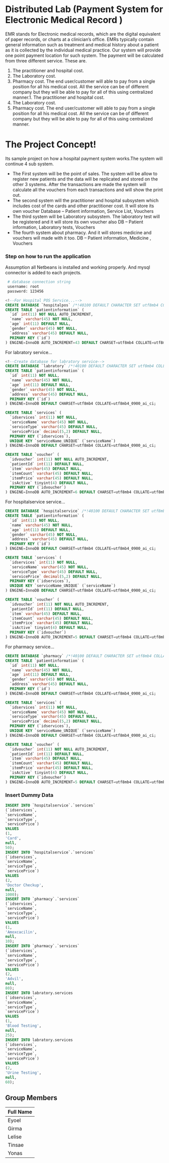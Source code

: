 # Distributed Lab (Payment System for Electronic Medical Record )
EMR stands for Electronic medical records, which are the digital equivalent of paper records, or charts at a clinician’s office. EMRs typically contain general information such as treatment and medical history about a patient as it is collected by the individual medical practice.
Our system will provide one point payment location for such system. The payment will be calculated from three different service. These are.
1. The practitioner and hospital cost. 
2. The Laboratory cost. 
3. Pharmacy cost. 
The end user/customer will able to pay from a single position for all his medical cost. All the service can be of different company but they will be able to pay for all of this using centralized manner.1. The practitioner and hospital cost. 
2. The Laboratory cost. 
3. Pharmacy cost. 
The end user/customer will able to pay from a single position for all his medical cost. All the service can be of different company but they will be able to pay for all of this using centralized manner.

# The Project Concept!
Its sample project on how a hospital payment system works.The system will continue 4 sub system.
  - The First system will be the point of sales. The system will be allow to register new patients and the data will be replicated and stored on the other 3 systems. After the transactions are made the system will calculate all the vouchers from each transactions and will show the print out.
  - The second system will the practitioner and hospital subsystem which includes cost of the cards and other practitioner cost. It will store its own voucher 
        Database – Patient information, Service List, Vouchers
  - The third system will be Laboratory subsystem. The laboratory test will be registered and it will store its own voucher also
DB – Patient information, Laboratory tests, Vouchers
  - The fourth system about pharmacy. And it will stores medicine and vouchers will made with it too. 
DB – Patient information, Medicine , Vouchers

### Step on how to run the application
Assumption all Netbeans is installed and working properly. And mysql connector is added to each projects. 
```sh 
 # database connection string
 username: root
 password: 123456
```
```sql
<!--For Hospital POS Service...-->
CREATE DATABASE `hospitalpos` /*!40100 DEFAULT CHARACTER SET utf8mb4 COLLATE utf8mb4_0900_ai_ci */ /*!80016 DEFAULT ENCRYPTION='N' */;
CREATE TABLE `patientinformation` (
  `id` int(11) NOT NULL AUTO_INCREMENT,
  `name` varchar(45) NOT NULL,
  `age` int(11) DEFAULT NULL,
  `gender` varchar(45) NOT NULL,
  `address` varchar(45) DEFAULT NULL,
  PRIMARY KEY (`id`)
) ENGINE=InnoDB AUTO_INCREMENT=43 DEFAULT CHARSET=utf8mb4 COLLATE=utf8mb4_0900_ai_ci;
```
For labratory service...
```sql
<!--Create database for labratory service-->
CREATE DATABASE `labratory` /*!40100 DEFAULT CHARACTER SET utf8mb4 COLLATE utf8mb4_0900_ai_ci */ /*!80016 DEFAULT ENCRYPTION='N' */;
CREATE TABLE `patientinformation` (
  `id` int(11) NOT NULL,
  `name` varchar(45) NOT NULL,
  `age` int(11) DEFAULT NULL,
  `gender` varchar(45) NOT NULL,
  `address` varchar(45) DEFAULT NULL,
  PRIMARY KEY (`id`)
) ENGINE=InnoDB DEFAULT CHARSET=utf8mb4 COLLATE=utf8mb4_0900_ai_ci;

CREATE TABLE `services` (
  `idservices` int(11) NOT NULL,
  `serviceName` varchar(45) NOT NULL,
  `serviceType` varchar(45) DEFAULT NULL,
  `servicePrice` decimal(5,2) DEFAULT NULL,
  PRIMARY KEY (`idservices`),
  UNIQUE KEY `serviceName_UNIQUE` (`serviceName`)
) ENGINE=InnoDB DEFAULT CHARSET=utf8mb4 COLLATE=utf8mb4_0900_ai_ci;

CREATE TABLE `voucher` (
  `idvoucher` int(11) NOT NULL AUTO_INCREMENT,
  `patientId` int(11) DEFAULT NULL,
  `item` varchar(45) DEFAULT NULL,
  `itemCount` varchar(45) DEFAULT NULL,
  `itemPrice` varchar(45) DEFAULT NULL,
  `isActive` tinyint(4) DEFAULT NULL,
  PRIMARY KEY (`idvoucher`)
) ENGINE=InnoDB AUTO_INCREMENT=6 DEFAULT CHARSET=utf8mb4 COLLATE=utf8mb4_0900_ai_ci;
```
For hospitalservice service...
```sql
CREATE DATABASE `hospitalservice` /*!40100 DEFAULT CHARACTER SET utf8mb4 COLLATE utf8mb4_0900_ai_ci */ /*!80016 DEFAULT ENCRYPTION='N' */;
CREATE TABLE `patientinformation` (
  `id` int(11) NOT NULL,
  `name` varchar(45) NOT NULL,
  `age` int(11) DEFAULT NULL,
  `gender` varchar(45) NOT NULL,
  `address` varchar(45) DEFAULT NULL,
  PRIMARY KEY (`id`)
) ENGINE=InnoDB DEFAULT CHARSET=utf8mb4 COLLATE=utf8mb4_0900_ai_ci;

CREATE TABLE `services` (
  `idservices` int(11) NOT NULL,
  `serviceName` varchar(45) NOT NULL,
  `serviceType` varchar(45) DEFAULT NULL,
  `servicePrice` decimal(5,2) DEFAULT NULL,
  PRIMARY KEY (`idservices`),
  UNIQUE KEY `serviceName_UNIQUE` (`serviceName`)
) ENGINE=InnoDB DEFAULT CHARSET=utf8mb4 COLLATE=utf8mb4_0900_ai_ci;

CREATE TABLE `voucher` (
  `idvoucher` int(11) NOT NULL AUTO_INCREMENT,
  `patientId` int(11) DEFAULT NULL,
  `item` varchar(45) DEFAULT NULL,
  `itemCount` varchar(45) DEFAULT NULL,
  `itemPrice` varchar(45) DEFAULT NULL,
  `isActive` tinyint(4) DEFAULT NULL,
  PRIMARY KEY (`idvoucher`)
) ENGINE=InnoDB AUTO_INCREMENT=5 DEFAULT CHARSET=utf8mb4 COLLATE=utf8mb4_0900_ai_ci;
```
For pharmacy service...
```sql
CREATE DATABASE `pharmacy` /*!40100 DEFAULT CHARACTER SET utf8mb4 COLLATE utf8mb4_0900_ai_ci */ /*!80016 DEFAULT ENCRYPTION='N' */;
CREATE TABLE `patientinformation` (
  `id` int(11) NOT NULL,
  `name` varchar(45) NOT NULL,
  `age` int(11) DEFAULT NULL,
  `gender` varchar(45) NOT NULL,
  `address` varchar(45) DEFAULT NULL,
  PRIMARY KEY (`id`)
) ENGINE=InnoDB DEFAULT CHARSET=utf8mb4 COLLATE=utf8mb4_0900_ai_ci;

CREATE TABLE `services` (
  `idservices` int(11) NOT NULL,
  `serviceName` varchar(45) NOT NULL,
  `serviceType` varchar(45) DEFAULT NULL,
  `servicePrice` decimal(5,2) DEFAULT NULL,
  PRIMARY KEY (`idservices`),
  UNIQUE KEY `serviceName_UNIQUE` (`serviceName`)
) ENGINE=InnoDB DEFAULT CHARSET=utf8mb4 COLLATE=utf8mb4_0900_ai_ci;

CREATE TABLE `voucher` (
  `idvoucher` int(11) NOT NULL AUTO_INCREMENT,
  `patientId` int(11) DEFAULT NULL,
  `item` varchar(45) DEFAULT NULL,
  `itemCount` varchar(45) DEFAULT NULL,
  `itemPrice` varchar(45) DEFAULT NULL,
  `isActive` tinyint(4) DEFAULT NULL,
  PRIMARY KEY (`idvoucher`)
) ENGINE=InnoDB AUTO_INCREMENT=5 DEFAULT CHARSET=utf8mb4 COLLATE=utf8mb4_0900_ai_ci;

```



### Insert Dummy Data
```sql
INSERT INTO `hospitalservice`.`services`
(`idservices`,
`serviceName`,
`serviceType`,
`servicePrice`)
VALUES
(1,
'Card',
null,
50);
INSERT INTO `hospitalservice`.`services`
(`idservices`,
`serviceName`,
`serviceType`,
`servicePrice`)
VALUES
(2,
'Doctor Checkup',
null,
1000);
INSERT INTO `pharmacy`.`services`
(`idservices`,
`serviceName`,
`serviceType`,
`servicePrice`)
VALUES
(1,
'Amoxcacilin',
null,
10);
INSERT INTO `pharmacy`.`services`
(`idservices`,
`serviceName`,
`serviceType`,
`servicePrice`)
VALUES
(2,
'Advil',
null,
80);
INSERT INTO labratory.services
(`idservices`,
`serviceName`,
`serviceType`,
`servicePrice`)
VALUES
(1,
'Blood Testing',
null,
25);
INSERT INTO labratory.services
(`idservices`,
`serviceName`,
`serviceType`,
`servicePrice`)
VALUES
(2,
'Urine Testing',
null,
60);

```
## Group Members
| Full Name |
| --------- |
| Eyoel  |
| Girma  |
| Lelise |
| Tinsae |
| Yonas  |


